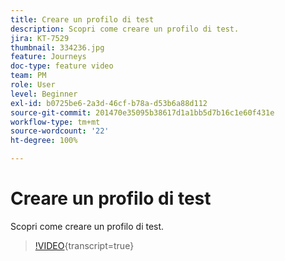 ```yaml
---
title: Creare un profilo di test
description: Scopri come creare un profilo di test.
jira: KT-7529
thumbnail: 334236.jpg
feature: Journeys
doc-type: feature video
team: PM
role: User
level: Beginner
exl-id: b0725be6-2a3d-46cf-b78a-d53b6a88d112
source-git-commit: 201470e35095b38617d1a1bb5d7b16c1e60f431e
workflow-type: tm+mt
source-wordcount: '22'
ht-degree: 100%

---
```


# Creare un profilo di test

Scopri come creare un profilo di test.

>[!VIDEO](https://video.tv.adobe.com/v/3416332?quality=12&learn=on&captions=ita){transcript=true}
